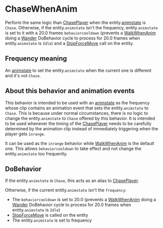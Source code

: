 # ChaseWhenAnim
Perform the same logic than [ChasePlayer](ChasePlayer.md) when the entity.[animstate](../../EntityControl/Animations/animstate.md) is `Chase`. Otherwise, if the entity.`animstate` isn't the frequency, entity.`animstate` is set to it with a 20.0 frames `behaviorcooldown` (prevents a [WalkWhenAnim](WalkWhenAnim.md) doing a [Wander](Wander.md) DoBehavior cycle to process for 20.0 frames when entity.`animstate` is `Idle`) and a [StopForceMove](../../EntityControl/EntityControl%20Methods.md) call on the entity.

## Frequency meaning
An [animstate](../../EntityControl/Animations/animstate.md) to set the entity.`animstate` when the current one is different and it's not `Chase`.

## About this behavior and animation events
This behavior is intended to be used with an [animstate](../../EntityControl/Animations/animstate.md) as the frequency whose clip contains an animation event that sets the entity.`animstate` to `Chase`. This is because under normal circumstances, there is no logic to change the entity.`animstate` to `Chase` offered by this behavior. It is intended to be used whenever the timing of the [ChasePlayer](ChasePlayer.md) needs to be carefully determined by the animation clip instead of immediately triggering when the player gets `inrange`.

It can be used as the `inrange` behavior while [WalkWhenAnim](WalkWhenAnim.md) is the default one. This allows `behaviorcooldown` to take effect and not change the entity.`animstate` too frequently.

## DoBehavior
If the entity.`animstate` is `Chase`, this acts as an alias to [ChasePlayer](ChasePlayer.md).

Otherwise, if the current entity.`animstate` isn't the `frequency`:
- The `behaviorcooldown` is set to 20.0 (prevents a [WalkWhenAnim](WalkWhenAnim.md) doing a [Wander](Wander.md) DoBehavior cycle to process for 20.0 frames when entity.`animstate` is `Idle`)
- [StopForceMove](../../EntityControl/EntityControl%20Methods.md#StopForceMove) is called on the entity
- The entity.`animstate` is set to frequency
